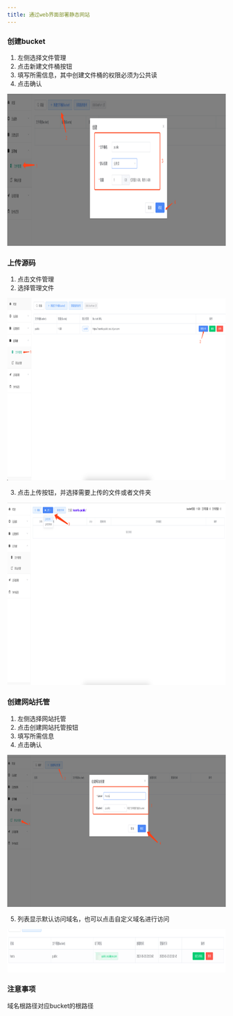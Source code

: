 ```yaml
---
title: 通过web界面部署静态网站
---
```


### 创建bucket

1. 左侧选择文件管理
2. 点击新建文件桶按钮
3. 填写所需信息，其中创建文件桶的权限必须为公共读
4. 点击确认

<img src="./images/create-bucket.png"  width="800" height="350" align="bottom" />

### 上传源码

1. 点击文件管理
2. 选择管理文件

<img src="./images/upload-01.png"  width="800" height="420" align="bottom" />

3. 点击上传按钮，并选择需要上传的文件或者文件夹

<img src="./images/upload-02.png"  width="800" height="420" align="bottom" />

### 创建网站托管

1. 左侧选择网站托管
2. 点击创建网站托管按钮
3. 填写所需信息
4. 点击确认

<img src="./images/create-hosts.png"  width="800" height="350" align="bottom" />

5. 列表显示默认访问域名，也可以点击自定义域名进行访问

<img src="./images/create-hosts-02.png"  width="800" height="100" align="bottom" />


### 注意事项
域名根路径对应bucket的根路径